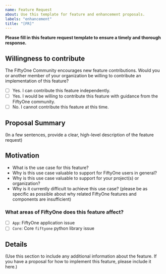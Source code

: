 ```yaml
---
name: Feature Request
about: Use this template for feature and enhancement proposals.
labels: "enhancement"
title: "[FR]"
---
```


**Please fill in this feature request template to ensure a timely and thorough
response.**

## Willingness to contribute

The FiftyOne Community encourages new feature contributions. Would you or
another member of your organization be willing to contribute an implementation
of this feature?

-   [ ] Yes. I can contribute this feature independently.
-   [ ] Yes. I would be willing to contribute this feature with guidance from
        the FiftyOne community.
-   [ ] No. I cannot contribute this feature at this time.

## Proposal Summary

(In a few sentences, provide a clear, high-level description of the feature
request)

## Motivation

-   What is the use case for this feature?
-   Why is this use case valuable to support for FiftyOne users in general?
-   Why is this use case valuable to support for your project(s) or
    organization?
-   Why is it currently difficult to achieve this use case? (please be as
    specific as possible about why related FiftyOne features and components are
    insufficient)

### What areas of FiftyOne does this feature affect?

-   [ ] `App`: FiftyOne application issue
-   [ ] `Core`: Core `fiftyone` python library issue

## Details

(Use this section to include any additional information about the feature. If
you have a proposal for how to implement this feature, please include it here.)
